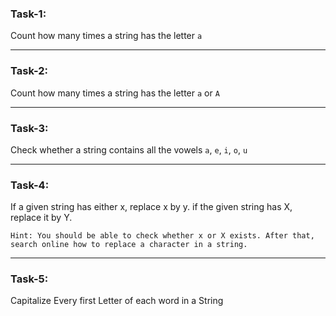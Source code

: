 ### Task-1: 
Count how many times a string has the letter `a`

---
### Task-2: 
Count how many times a string has the letter `a` or `A`

---

### Task-3: 

Check whether a string contains all the vowels `a`, `e`, `i`, `o`, `u` 

---

### Task-4: 
If a given string has either x, replace x by y. if the given string has X, replace it by Y.

    Hint: You should be able to check whether x or X exists. After that, search online how to replace a character in a string.

---
### Task-5:
Capitalize Every first Letter of each word in a String